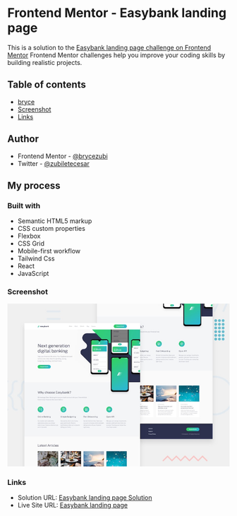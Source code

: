 # Frontend Mentor - Easybank landing page
This is a solution to the [Easybank landing page challenge on Frontend Mentor](https://www.frontendmentor.io/challenges/easybank-landing-page-WaUhkoDN/hub)
Frontend Mentor challenges help you improve your coding skills by building realistic projects. 

## Table of contents
- [bryce](#author)
- [Screenshot](#screenshot)
- [Links](#links)

## Author
- Frontend Mentor - [@brycezubi](https://www.frontendmentor.io/profile/brycezubi)
- Twitter - [@zubiletecesar](https://twitter.com/home)

## My process

### Built with

- Semantic HTML5 markup
- CSS custom properties
- Flexbox
- CSS Grid
- Mobile-first workflow
- Tailwind Css
- React
- JavaScript

### Screenshot

![Design preview for the Easybank landing page coding challenge](https://github.com/brycezubi/easy-bank/blob/main/public/design/desktop-preview.jpg)

### Links

- Solution URL: [Easybank landing page Solution](https://www.frontendmentor.io/solutions/tailwind-react-vite-mobile-first-rISec3SQEY)
- Live Site URL: [Easybank landing page](https://brycezubi.github.io/easy-bank/)

